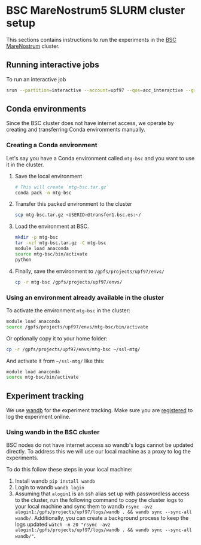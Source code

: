 
# BSC MareNostrum5 SLURM cluster setup

This sections contains instructions to run the experiments in the [BSC MareNostrum](https://www.bsc.es/supportkc/docs/MareNostrum5/intro) cluster.

## Running interactive jobs

To run an interactive job

```bash
srun --partition=interactive --account=upf97 --qos=acc_interactive --gres=gpu:1 --cpus-per-task=20 --time=02:00:00 --pty /bin/bash
```

## Conda environments

Since the BSC cluster does not have internet access, we operate by creating and transferring Conda environments manually.

### Creating a Conda environment

Let's say you have a Conda environment called `mtg-bsc` and you want to use it in the cluster.

1. Save the local environment

    ```bash
    # This will create `mtg-bsc.tar.gz`
    conda pack -n mtg-bsc
    ```

1. Transfer this packed environment to the cluster

    ```bash
    scp mtg-bsc.tar.gz <USERID>@transfer1.bsc.es:~/
    ```

1. Load the environment at BSC.

    ```bash
    mkdir -p mtg-bsc
    tar -xzf mtg-bsc.tar.gz -C mtg-bsc
    module load anaconda
    source mtg-bsc/bin/activate
    python
    ```

1. Finally, save the environment to `/gpfs/projects/upf97/envs/`

    ```bash
    cp -r mtg-bsc /gpfs/projects/upf97/envs/
    ```

### Using an environment already available in the cluster

To activate the environment `mtg-bsc` in the cluster:

```bash
module load anaconda
source /gpfs/projects/upf97/envs/mtg-bsc/bin/activate
```

Or optionally copy it to your home folder:

```bash
cp -r /gpfs/projects/upf97/envs/mtg-bsc ~/ssl-mtg/
```

And activate it from `~/ssl-mtg/` like this:

```bash
module load anaconda
source mtg-bsc/bin/activate
```

## Experiment tracking

We use [wandb](https://docs.wandb.ai/) for the experiment tracking.
Make sure you are [registered](https://docs.wandb.ai/quickstart#2-log-in-to-wb) to log the experiment online.

### Using wandb in the BSC cluster

BSC nodes do not have internet access so wandb's logs cannot be updated directly.
To address this we will use our local machine as a proxy to log the experiments.

To do this follow these steps in your local machine:

1. Install wandb `pip install wandb`
1. Login to wandb `wandb login`
1. Assuming that `alogin1` is an ssh alias set up with passwordless access to the cluster, run the following command to copy the cluster logs to your local machine and sync them to wandb `rsync -avz alogin1:/gpfs/projects/upf97/logs/wandb . && wandb sync --sync-all wandb/`.
Additionally, you can create a background process to keep the logs updated `watch -n 20 "rsync -avz alogin1:/gpfs/projects/upf97/logs/wandb . && wandb sync --sync-all wandb/"`.
